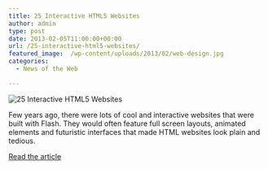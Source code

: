 ```yaml
---
title: 25 Interactive HTML5 Websites
author: admin
type: post
date: 2013-02-05T11:00:00+00:00
url: /25-interactive-html5-websites/
featured_image:  /wp-content/uploads/2013/02/web-design.jpg
categories:
  - News of the Web

---
```

<img src="https://i2.wp.com/1.bp.blogspot.com/-XWyhFuQ_r6Y/UQdi3wvmYdI/AAAAAAAAQ5I/4NxENb2P2G4/s1600/web-design.jpg?w=700" alt="25 Interactive HTML5 Websites" data-recalc-dims="1" />

Few years ago, there were lots of cool and interactive websites that were built with Flash. They would often feature full screen layouts, animated elements and futuristic interfaces that made HTML websites look plain and tedious.

<a href="http://www.webdesignfact.com/2013/02/25-interactive-html5-websites.html" title="25 Interactive HTML5 Websites" target="_blank">Read the article</a>